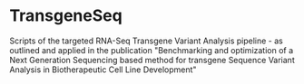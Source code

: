 # TransgeneSeq
Scripts of the targeted RNA-Seq Transgene Variant Analysis pipeline - as outlined and applied in the publication "Benchmarking and optimization of a Next Generation Sequencing based method for transgene Sequence Variant Analysis in Biotherapeutic Cell Line Development"
